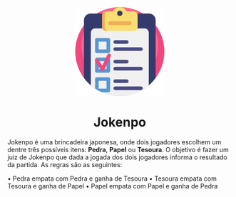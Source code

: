 <p align="center">
<img width="200" src="../docs/images/test-icon.png">
</p>
<h1 align="center">Jokenpo</h1>

Jokenpo é uma brincadeira japonesa, onde dois jogadores escolhem um dentre três possíveis itens: **Pedra**, **Papel** ou **Tesoura**. O objetivo é fazer um juiz de Jokenpo que dada a jogada dos dois jogadores informa o resultado da partida. As regras são as seguintes:

• Pedra empata com Pedra e ganha de Tesoura
• Tesoura empata com Tesoura e ganha de Papel
• Papel empata com Papel e ganha de Pedra